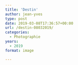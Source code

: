 ```yaml
---
title: 'Destin'
author: jean-yves
type: post
date: 2019-03-08T17:36:57+00:00
url: /destin-08032019/
categories:
  - Photographie
years:
  - 2019
format: image

---
```

